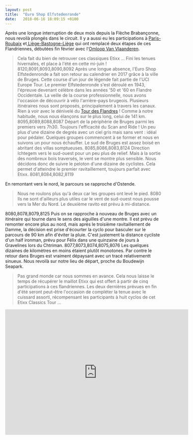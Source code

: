 ```yaml
---
layout: post
title:  "Euro Shop Elfstedenronde"
date:   2018-06-16 18:09:15 +0100
---
```

Après une longue interruption de deux mois depuis la Flèche Brabançonne, nous revoilà plongés dans le
circuit.
Il y a aussi eu les participations à <a href="http://twomoulins.fr/paris-roubaix/">Paris-Roubaix</a> et<a href="http://twomoulins.fr/liege-bastogne-liege/"> Liège-Bastogne-Liège</a> qui ont remplacé deux étapes de ces Flandriennes, débutées fin février avec l'<a href="http://twomoulins.fr/omloop-van-vlaanderen/">Omloop Van Vlaanderen</a>.
> Cela fait du bien de retrouver ces classiques Etixx ...
Fini les tenues hivernales, et place à l'été en cette mi-juin !
8120,8091,8093,8090,8092
Après une longue absence, l'Euro Shop Elfstedenronde a fait son retour au calendrier en 2017 grâce à la ville de Bruges. Cette course d'un jour de légende fait partie de l'UCI Europe Tour. Le premier Elfstedenronde s'est déroulé en 1943, l'épreuve devenant célèbre dans les années '50 et '60 en Flandre Occidentale. La veille de la course professionnelle, nous avons l'occasion de découvrir à vélo l'arrière-pays brugeois. Plusieurs itinéraires nous sont proposés, principalement à travers les canaux. Rien à voir avec le dénivelé du <a href="http://twomoulins.fr/tour-des-flandres/">Tour des Flandres</a> !
> Comme à notre habitude, nous nous élançons sur le plus long, celui de 141 km.
8095,8089,8088,8087
Départ de la périphérie de Bruges parmi les premiers vers 7h30.
Toujours l'efficacité du Scan and Ride !
> Un peu plus d'une dizaine de degrés avec un ciel gris mais sans vent : idéal pour pédaler.
Quelques groupes commencent à se former et nous en suivons un pour nous échauffer.
Le sud de Bruges est assez boisé en abritant des villas somptueuses.
8085,8086,8083,8124
Direction Ichtegem vers le sud-ouest pour un peu plus de relief.
Mais à la sortie des nombreux bois traversés, le vent se montre plus sensible.
> Nous décidons donc de suivre le peloton d'une dizaine de cyclistes.
Cela permet d'atteindre le premier ravitaillement, toujours parfait avec Etixx.
8081,8084,8082,8119

En remontant vers le nord, le parcours se rapproche d'Ostende.
> Nous ne roulons plus qu'à deux car les groupes ont levé le pied.
8080
Ils ne sont d'ailleurs plus utiles car le vent de sud-ouest nous pousse vers la Mer du Nord.
Le deuxième ravito est prévu à mi-distance.

8080,8078,8079,8125
Puis on se rapproche à nouveau de Bruges avec un itinéraire qui tourne dans le sens des aiguilles d'une montre.
Il est prévu de remonter encore plus au nord, mais après le troisième ravitaillement de Damme, la décision est prise d'écourter la cyclo pour basculer sur le parcours de 90 km afin d'éviter la pluie.
C'est justement la distance cycliste d'un half ironman, prévu pour Félix dans une quinzaine de jours à Gravelines lors du Chtriman.
8077,8073,8074,8075,8076
Les quelques dizaines de kilomètres en moins étaient plutôt monotones.
Par contre le retour dans Bruges est vraiment dépaysant avec un tracé relativementt sinueux.
Nous revoilà sur notre lieu de départ, proche du Boudewijn Seapark.
> Pas grand monde car nous sommes en avance.
Cela nous laisse le temps de récupérer le maillot Etixx qui est offert à partir de cinq participations à ces flandriennes.
Les deux dernières prévues en fin d'été seront peut-être l'occasion de compléter la tenue avec le cuissard assorti, récompensant les participants à huit cyclos de cet Etixx Classics Tour ...

<center><iframe src="https://www.strava.com/activities/1641504939/embed/243d6199b7def49c109bca1cdc9154598e81bd9a" width="590" height="405" frameborder="0" scrolling="no" data-mce-fragment="1"></iframe></center>